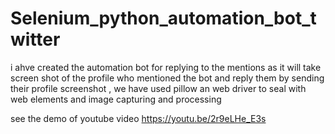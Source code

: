 # Selenium_python_automation_bot_twitter
  i ahve created the automation bot for replying to the mentions as it will take screen shot of the profile who mentioned the bot and reply them by sending their profile screenshot , we have used pillow an web driver to seal with web elements and image capturing and processing 



see the demo of youtube video 
https://youtu.be/2r9eLHe_E3s
